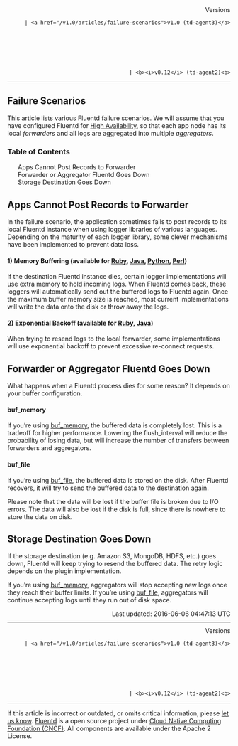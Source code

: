 <article>
<div style="text-align:right">
<div style="text-align:right">
Versions 
  
    
    | <a href="/v1.0/articles/failure-scenarios">v1.0 (td-agent3)</a>
    
  

  

  
    
    | <b><i>v0.12</i> (td-agent2)<b>
</b></b>
</div>
</div>
<hr size="1" style="margin-top: 10px; margin-bottom: 10px; color: rgba(0, 0, 0, .15);"/>
<hgroup>
<h1>Failure Scenarios</h1>
</hgroup>
<p>This article lists various Fluentd failure scenarios. We will assume that you have configured Fluentd for <a href="high-availability">High Availability</a>, so that each app node has its local <em>forwarders</em> and all logs are aggregated into multiple <em>aggregators</em>.</p>
<a name="apps-cannot-post-records-to-forwarder"></a>
<section id="table-of-contents"><h3>Table of Contents</h3>
<ul id="toc">
<li class="toc-item"><a href="#apps-cannot-post-records-to-forwarder">Apps Cannot Post Records to Forwarder</a></li>
<li class="toc-item"><a href="#forwarder-or-aggregator-fluentd-goes-down">Forwarder or Aggregator Fluentd Goes Down</a></li>
<li class="toc-item"><a href="#storage-destination-goes-down">Storage Destination Goes Down</a></li>
</ul>
</section>
<h2>Apps Cannot Post Records to Forwarder</h2>
<p>In the failure scenario, the application sometimes fails to post records to its local Fluentd instance when using logger libraries of various languages. Depending on the maturity of each logger library, some clever mechanisms have been implemented to prevent data loss.</p>
<h4>1) Memory Buffering (available for <a href="ruby">Ruby</a>, <a href="java">Java</a>, <a href="python">Python</a>, <a href="perl">Perl</a>)</h4>
<p>If the destination Fluentd instance dies, certain logger implementations will use extra memory to hold incoming logs. When Fluentd comes back, these loggers will automatically send out the buffered logs to Fluentd again. Once the maximum buffer memory size is reached, most current implementations will write the data onto the disk or throw away the logs.</p>
<h4>2) Exponential Backoff (available for <a href="ruby">Ruby</a>, <a href="java">Java</a>)</h4>
<p>When trying to resend logs to the local forwarder, some implementations will use exponential backoff to prevent excessive re-connect requests.</p>
<a name="forwarder-or-aggregator-fluentd-goes-down"></a><h2>Forwarder or Aggregator Fluentd Goes Down</h2>
<p>What happens when a Fluentd process dies for some reason? It depends on your buffer configuration.</p>
<h4>buf_memory</h4>
<p>If you’re using <a href="buf_memory">buf_memory</a>, the buffered data is completely lost. This is a tradeoff for higher performance. Lowering the flush_interval will reduce the probability of losing data, but will increase the number of transfers between forwarders and aggregators.</p>
<h4>buf_file</h4>
<p>If you’re using <a href="buf_file">buf_file</a>, the buffered data is stored on the disk. After Fluentd recovers, it will try to send the buffered data to the destination again.</p>
<p>Please note that the data will be lost if the buffer file is broken due to I/O errors. The data will also be lost if the disk is full, since there is nowhere to store the data on disk.</p>
<a name="storage-destination-goes-down"></a><h2>Storage Destination Goes Down</h2>
<p>If the storage destination (e.g. Amazon S3, MongoDB, HDFS, etc.) goes down, Fluentd will keep trying to resend the buffered data. The retry logic depends on the plugin implementation.</p>
<p>If you’re using <a href="buf_memory">buf_memory</a>, aggregators will stop accepting new logs once they reach their buffer limits. If you’re using <a href="buf_file">buf_file</a>, aggregators will continue accepting logs until they run out of disk space.</p>
<div style="text-align:right">
  Last updated: 2016-06-06 04:47:13 UTC
  </div>
<hr size="1" style="margin-top: 10px; margin-bottom: 10px; color: rgba(0, 0, 0, .15);"/>
<div style="text-align:right">
Versions 
  
    
    | <a href="/v1.0/articles/failure-scenarios">v1.0 (td-agent3)</a>
    
  

  

  
    
    | <b><i>v0.12</i> (td-agent2)<b>
</b></b>
</div>
<hr size="1" style="margin-top: 10px; margin-bottom: 10px; color: rgba(0, 0, 0, .15);"/>
<p>
    If this article is incorrect or outdated, or omits critical information, please <a href="https://github.com/fluent/fluentd-docs/issues?state=open">let us know</a>. <a href="http://www.fluentd.org/">Fluentd</a> is a  open source project under <a href="https://cncf.io/">Cloud Native Computing Foundation (CNCF)</a>. All components are available under the Apache 2 License.
  </p>
</article>